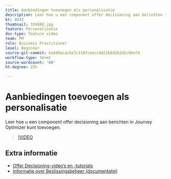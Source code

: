 ```yaml
---
title: Aanbiedingen toevoegen als personalisatie
description: Leer hoe u een component offer decisioning aan berichten in Journey Optimizer kunt toevoegen.
kt: 8033
thumbnail: 334088.jpg
feature: Personalisatie
doc-type: feature video
team: PM
role: Business Practitioner
level: Beginner
source-git-commit: bad49acacba7c110fceecc4d21b8d2b2d2c9befd
workflow-type: tm+mt
source-wordcount: '60'
ht-degree: 23%

---
```



# Aanbiedingen toevoegen als personalisatie

Leer hoe u een component offer decisioning aan berichten in Journey Optimizer kunt toevoegen.

>[!VIDEO](https://video.tv.adobe.com/v/334088?quality=12)

## Extra informatie

* [Offer Decisioning-video’s en -tutorials](https://experienceleague.adobe.com/docs/offer-decisioning-learn/tutorials/overview.html?lang=nl)
* [Informatie over Beslissingsbeheer (documentatie)](https://experienceleague.adobe.com/docs/journey-optimizer/using/offer-decisioniong/get-started/starting-offer-decisioning.html)

